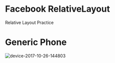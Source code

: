 # Facebook RelativeLayout

Relative Layout Practice
# Generic Phone
![device-2017-10-26-144803](https://user-images.githubusercontent.com/4871681/32043537-da89dd22-ba5c-11e7-9b34-ac9581446b5f.png)
